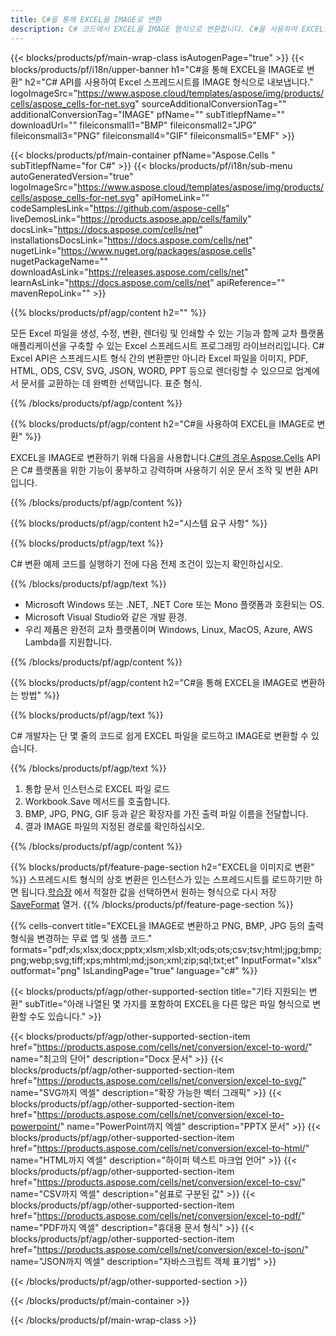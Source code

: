 ```yaml
---
title: C#을 통해 EXCEL을 IMAGE로 변환
description: C# 코드에서 EXCEL을 IMAGE 형식으로 변환합니다. C#을 사용하여 EXCEL을 IMAGE로 저장합니다.
---
```

{{< blocks/products/pf/main-wrap-class isAutogenPage="true" >}}
{{< blocks/products/pf/i18n/upper-banner h1="C#을 통해 EXCEL을 IMAGE로 변환" h2="C# API를 사용하여 Excel 스프레드시트를 IMAGE 형식으로 내보냅니다." logoImageSrc="https://www.aspose.cloud/templates/aspose/img/products/cells/aspose_cells-for-net.svg" sourceAdditionalConversionTag="" additionalConversionTag="IMAGE" pfName="" subTitlepfName="" downloadUrl="" fileiconsmall1="BMP" fileiconsmall2="JPG" fileiconsmall3="PNG" fileiconsmall4="GIF" fileiconsmall5="EMF" >}}

{{< blocks/products/pf/main-container pfName="Aspose.Cells " subTitlepfName="for C#" >}}
{{< blocks/products/pf/i18n/sub-menu autoGeneratedVersion="true" logoImageSrc="https://www.aspose.cloud/templates/aspose/img/products/cells/aspose_cells-for-net.svg" apiHomeLink="" codeSamplesLink="https://github.com/aspose-cells" liveDemosLink="https://products.aspose.app/cells/family" docsLink="https://docs.aspose.com/cells/net" installationsDocsLink="https://docs.aspose.com/cells/net" nugetLink="https://www.nuget.org/packages/aspose.cells" nugetPackageName="" downloadAsLink="https://releases.aspose.com/cells/net" learnAsLink="https://docs.aspose.com/cells/net" apiReference="" mavenRepoLink="" >}}

{{% blocks/products/pf/agp/content h2="" %}}

 모든 Excel 파일을 생성, 수정, 변환, 렌더링 및 인쇄할 수 있는 기능과 함께 교차 플랫폼 애플리케이션을 구축할 수 있는 Excel 스프레드시트 프로그래밍 라이브러리입니다. C# Excel API은 스프레드시트 형식 간의 변환뿐만 아니라 Excel 파일을 이미지, PDF, HTML, ODS, CSV, SVG, JSON, WORD, PPT 등으로 렌더링할 수 있으므로 업계에서 문서를 교환하는 데 완벽한 선택입니다. 표준 형식.

{{% /blocks/products/pf/agp/content %}}

{{% blocks/products/pf/agp/content h2="C#을 사용하여 EXCEL을 IMAGE로 변환" %}}

 EXCEL을 IMAGE로 변환하기 위해 다음을 사용합니다.[C#의 경우 Aspose.Cells](https://products.aspose.com/cells/net) API은 C# 플랫폼을 위한 기능이 풍부하고 강력하며 사용하기 쉬운 문서 조작 및 변환 API입니다.

{{% /blocks/products/pf/agp/content %}}


{{% blocks/products/pf/agp/content h2="시스템 요구 사항" %}}

{{% blocks/products/pf/agp/text %}}

 C# 변환 예제 코드를 실행하기 전에 다음 전제 조건이 있는지 확인하십시오.
 
{{% /blocks/products/pf/agp/text %}}

-  Microsoft Windows 또는 .NET, .NET Core 또는 Mono 플랫폼과 호환되는 OS.
-  Microsoft Visual Studio와 같은 개발 환경.
-  우리 제품은 완전히 교차 플랫폼이며 Windows, Linux, MacOS, Azure, AWS Lambda를 지원합니다.

{{% /blocks/products/pf/agp/content %}}

{{% blocks/products/pf/agp/content h2="C#을 통해 EXCEL을 IMAGE로 변환하는 방법" %}}

{{% blocks/products/pf/agp/text %}}

 C# 개발자는 단 몇 줄의 코드로 쉽게 EXCEL 파일을 로드하고 IMAGE로 변환할 수 있습니다.

{{% /blocks/products/pf/agp/text %}}

1.  통합 문서 인스턴스로 EXCEL 파일 로드
1.  Workbook.Save 메서드를 호출합니다.
1.  BMP, JPG, PNG, GIF 등과 같은 확장자를 가진 출력 파일 이름을 전달합니다.
1.  결과 IMAGE 파일의 지정된 경로를 확인하십시오.

{{% /blocks/products/pf/agp/content %}}


{{% blocks/products/pf/feature-page-section h2="EXCEL을 이미지로 변환" %}}
 스프레드시트 형식의 상호 변환은 인스턴스가 있는 스프레드시트를 로드하기만 하면 됩니다.[학습장](https://reference.aspose.com/cells/net/aspose.cells/workbook) 에서 적절한 값을 선택하면서 원하는 형식으로 다시 저장[SaveFormat](https://reference.aspose.com/cells/net/aspose.cells/saveformat) 열거.
{{% /blocks/products/pf/feature-page-section %}}


{{% cells-convert title="EXCEL을 IMAGE로 변환하고 PNG, BMP, JPG 등의 출력 형식을 변경하는 무료 앱 및 샘플 코드." formats="pdf;xls;xlsx;docx;pptx;xlsm;xlsb;xlt;ods;ots;csv;tsv;html;jpg;bmp;png;webp;svg;tiff;xps;mhtml;md;json;xml;zip;sql;txt;et" InputFormat="xlsx" outformat="png" IsLandingPage="true" language="c#" %}}
 


{{< blocks/products/pf/agp/other-supported-section title="기타 지원되는 변환" subTitle="아래 나열된 몇 가지를 포함하여 EXCEL을 다른 많은 파일 형식으로 변환할 수도 있습니다." >}}

{{< blocks/products/pf/agp/other-supported-section-item href="https://products.aspose.com/cells/net/conversion/excel-to-word/" name="최고의 단어" description="Docx 문서" >}}
{{< blocks/products/pf/agp/other-supported-section-item href="https://products.aspose.com/cells/net/conversion/excel-to-svg/" name="SVG까지 엑셀" description="확장 가능한 벡터 그래픽" >}}
{{< blocks/products/pf/agp/other-supported-section-item href="https://products.aspose.com/cells/net/conversion/excel-to-powerpoint/" name="PowerPoint까지 엑셀" description="PPTX 문서" >}}
{{< blocks/products/pf/agp/other-supported-section-item href="https://products.aspose.com/cells/net/conversion/excel-to-html/" name="HTML까지 엑셀" description="하이퍼 텍스트 마크업 언어" >}}
{{< blocks/products/pf/agp/other-supported-section-item href="https://products.aspose.com/cells/net/conversion/excel-to-csv/" name="CSV까지 엑셀" description="쉼표로 구분된 값" >}}
{{< blocks/products/pf/agp/other-supported-section-item href="https://products.aspose.com/cells/net/conversion/excel-to-pdf/" name="PDF까지 엑셀" description="휴대용 문서 형식" >}}
{{< blocks/products/pf/agp/other-supported-section-item href="https://products.aspose.com/cells/net/conversion/excel-to-json/" name="JSON까지 엑셀" description="자바스크립트 객체 표기법" >}}

{{< /blocks/products/pf/agp/other-supported-section >}}

{{< /blocks/products/pf/main-container >}}
    
{{< /blocks/products/pf/main-wrap-class >}}
